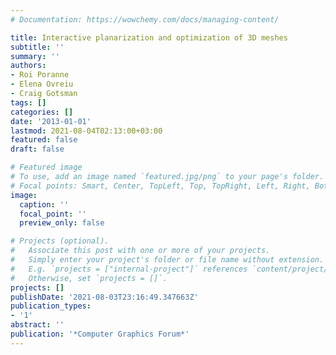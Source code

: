 ```yaml
---
# Documentation: https://wowchemy.com/docs/managing-content/

title: Interactive planarization and optimization of 3D meshes
subtitle: ''
summary: ''
authors:
- Roi Poranne
- Elena Ovreiu
- Craig Gotsman
tags: []
categories: []
date: '2013-01-01'
lastmod: 2021-08-04T02:13:00+03:00
featured: false
draft: false

# Featured image
# To use, add an image named `featured.jpg/png` to your page's folder.
# Focal points: Smart, Center, TopLeft, Top, TopRight, Left, Right, BottomLeft, Bottom, BottomRight.
image:
  caption: ''
  focal_point: ''
  preview_only: false

# Projects (optional).
#   Associate this post with one or more of your projects.
#   Simply enter your project's folder or file name without extension.
#   E.g. `projects = ["internal-project"]` references `content/project/deep-learning/index.md`.
#   Otherwise, set `projects = []`.
projects: []
publishDate: '2021-08-03T23:16:49.347663Z'
publication_types:
- '1'
abstract: ''
publication: '*Computer Graphics Forum*'
---
```

